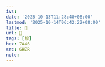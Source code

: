 ```yaml
---
ivs:
date: '2025-10-13T11:28:48+08:00'
lastmod: '2025-10-14T06:42:22+08:00'
title: 󰞳
url: 󰞳
tags: [穆]
hex: 7A46
src: GHZR
note:
---
```

